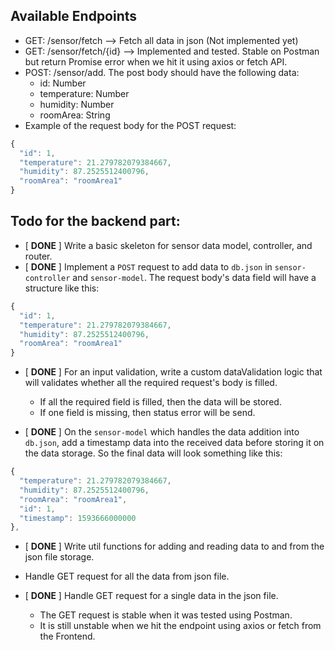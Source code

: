 ## Available Endpoints
- GET: /sensor/fetch --> Fetch all data in json (Not implemented yet)
- GET: /sensor/fetch/{id} --> Implemented and tested. Stable on Postman but return Promise error when we hit it using axios or fetch API. 
- POST: /sensor/add. The post body should have the following data:
  - id: Number
  - temperature: Number
  - humidity: Number
  - roomArea: String
- Example of the request body for the POST request:
```js
{
  "id": 1,
  "temperature": 21.279782079384667,
  "humidity": 87.2525512400796,
  "roomArea": "roomArea1"
}
```

## Todo for the backend part:

- [ **DONE** ] Write a basic skeleton for sensor data model, controller, and router.
- [ **DONE** ] Implement a `POST` request to add data to `db.json` in `sensor-controller` and `sensor-model`. The request body's data field will have a structure like this:

```js
{
  "id": 1,
  "temperature": 21.279782079384667,
  "humidity": 87.2525512400796,
  "roomArea": "roomArea1"
}
```

- [ **DONE** ] For an input validation, write a custom dataValidation logic that will validates whether all the required request's body is filled.

  - If all the required field is filled, then the data will be stored.
  - If one field is missing, then status error will be send.

- [ **DONE** ] On the `sensor-model` which handles the data addition into `db.json`, add a timestamp data into the received data before storing it on the data storage. So the final data will look something like this:

```js
{
  "temperature": 21.279782079384667,
  "humidity": 87.2525512400796,
  "roomArea": "roomArea1",
  "id": 1,
  "timestamp": 1593666000000
},
```

- [ **DONE** ] Write util functions for adding and reading data to and from the json file storage.

- Handle GET request for all the data from json file.

- [ **DONE** ]  Handle GET request for a single data in the json file.
  - The GET request is stable when it was tested using Postman. 
  - It is still unstable when we hit the endpoint using axios or fetch from the Frontend. 
